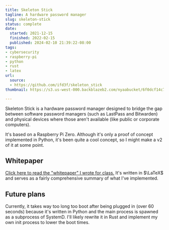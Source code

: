 ```yaml
---
title: Skeleton Stick
tagline: A hardware password manager
slug: skeleton-stick
status: complete
date:
  started: 2021-12-15
  finished: 2022-02-15
  published: 2024-02-10 21:39:22-08:00
tags:
- cybersecurity
- raspberry-pi
- python
- rust
- latex
url:
  source:
  - https://github.com/ifd3f/skeleton_stick
thumbnail: https://s3.us-west-000.backblazeb2.com/nyaabucket/6f0dcf14c7061aa645a3593d611686a733160e15e3dc973145429ac382111d82/unlocked.jpg

---
```


Skeleton Stick is a hardware password manager designed to bridge the gap between
software password managers (such as LastPass and Bitwarden) and physical devices
where those aren't available (like public or corporate computers).

It's based on a Raspberry Pi Zero. Although it's only a proof of concept
implemented in Python, it's been quite a cool concept, so I might make a v2 of
it at some point.

## Whitepaper

[Click here to read the "whitepaper" I wrote for class.](./report.pdf) It's
written in $\LaTeX$ and serves as a fairly comprehensive summary of what I've
implemented.

## Future plans

Currently, it takes way too long too boot after being plugged in (over 60
seconds) because it's written in Python and the main process is spawned as a
subprocess of SystemD. I'll likely rewrite it in Rust and implement my own init
process to lower the boot times.